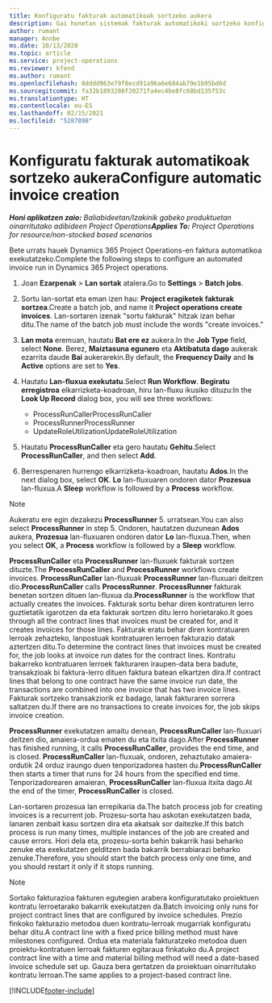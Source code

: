 ```yaml
---
title: Konfiguratu fakturak automatikoak sortzeko aukera
description: Gai honetan sistemak fakturak automatikoki sortzeko konfiguratzeko moduari buruzko informazioa ematen du.
author: rumant
manager: Annbe
ms.date: 10/13/2020
ms.topic: article
ms.service: project-operations
ms.reviewer: kfend
ms.author: rumant
ms.openlocfilehash: 0dddd963e79f8ecd91a96a6e684ab79e1b95bd6d
ms.sourcegitcommit: fa32b1893286f20271fa4ec4be8fc68bd135f53c
ms.translationtype: HT
ms.contentlocale: eu-ES
ms.lasthandoff: 02/15/2021
ms.locfileid: "5287898"
---
```

# <a name="configure-automatic-invoice-creation"></a><span data-ttu-id="817e4-103">Konfiguratu fakturak automatikoak sortzeko aukera</span><span class="sxs-lookup"><span data-stu-id="817e4-103">Configure automatic invoice creation</span></span>

<span data-ttu-id="817e4-104">_**Honi aplikatzen zaio:** Baliabideetan/Izakinik gabeko produktuetan oinarritutako adibideen Project Operations_</span><span class="sxs-lookup"><span data-stu-id="817e4-104">_**Applies To:** Project Operations for resource/non-stocked based scenarios_</span></span>


<span data-ttu-id="817e4-105">Bete urrats hauek Dynamics 365 Project Operations-en faktura automatikoa exekutatzeko.</span><span class="sxs-lookup"><span data-stu-id="817e4-105">Complete the following steps to configure an automated invoice run in Dynamics 365 Project operations.</span></span>

1. <span data-ttu-id="817e4-106">Joan **Ezarpenak** > **Lan sortak** atalera.</span><span class="sxs-lookup"><span data-stu-id="817e4-106">Go to **Settings** > **Batch jobs**.</span></span>
2. <span data-ttu-id="817e4-107">Sortu lan-sortat eta eman izen hau: **Project eragiketek fakturak sortzea**.</span><span class="sxs-lookup"><span data-stu-id="817e4-107">Create a batch job, and name it **Project operations create invoices**.</span></span> <span data-ttu-id="817e4-108">Lan-sortaren izenak "sortu fakturak" hitzak izan behar ditu.</span><span class="sxs-lookup"><span data-stu-id="817e4-108">The name of the batch job must include the words "create invoices."</span></span>
3. <span data-ttu-id="817e4-109">**Lan mota** eremuan, hautatu **Bat ere ez** aukera.</span><span class="sxs-lookup"><span data-stu-id="817e4-109">In the **Job Type** field, select **None**.</span></span> <span data-ttu-id="817e4-110">Berez, **Maiztasuna egunero** eta **Aktibatuta dago** aukerak ezarrita daude **Bai** aukerarekin.</span><span class="sxs-lookup"><span data-stu-id="817e4-110">By default, the **Frequency Daily** and **Is Active** options are set to **Yes**.</span></span>
4. <span data-ttu-id="817e4-111">Hautatu **Lan-fluxua exekutatu**.</span><span class="sxs-lookup"><span data-stu-id="817e4-111">Select **Run Workflow**.</span></span> <span data-ttu-id="817e4-112">**Begiratu erregistroa** elkarrizketa-koadroan, hiru lan-fluxu ikusiko dituzu:</span><span class="sxs-lookup"><span data-stu-id="817e4-112">In the **Look Up Record** dialog box, you will see three workflows:</span></span>

    - <span data-ttu-id="817e4-113">ProcessRunCaller</span><span class="sxs-lookup"><span data-stu-id="817e4-113">ProcessRunCaller</span></span>
    - <span data-ttu-id="817e4-114">ProcessRunner</span><span class="sxs-lookup"><span data-stu-id="817e4-114">ProcessRunner</span></span>
    - <span data-ttu-id="817e4-115">UpdateRoleUtilization</span><span class="sxs-lookup"><span data-stu-id="817e4-115">UpdateRoleUtilization</span></span>

5. <span data-ttu-id="817e4-116">Hautatu **ProcessRunCaller** eta gero hautatu **Gehitu**.</span><span class="sxs-lookup"><span data-stu-id="817e4-116">Select **ProcessRunCaller**, and then select **Add**.</span></span>
6. <span data-ttu-id="817e4-117">Berrespenaren hurrengo elkarrizketa-koadroan, hautatu **Ados**.</span><span class="sxs-lookup"><span data-stu-id="817e4-117">In the next dialog box, select **OK**.</span></span> <span data-ttu-id="817e4-118">**Lo** lan-fluxuaren ondoren dator **Prozesua** lan-fluxua.</span><span class="sxs-lookup"><span data-stu-id="817e4-118">A **Sleep** workflow is followed by a **Process** workflow.</span></span>

  > [!NOTE]
  > <span data-ttu-id="817e4-119">Aukeratu ere egin dezakezu **ProcessRunner** 5. urratsean.</span><span class="sxs-lookup"><span data-stu-id="817e4-119">You can also select **ProcessRunner** in step 5.</span></span> <span data-ttu-id="817e4-120">Ondoren, hautatzen duzunean **Ados** aukera, **Prozesua** lan-fluxuaren ondoren dator **Lo** lan-fluxua.</span><span class="sxs-lookup"><span data-stu-id="817e4-120">Then, when you select **OK**, a **Process** workflow is followed by a **Sleep** workflow.</span></span>

<span data-ttu-id="817e4-121">**ProcessRunCaller** eta **ProcessRunner** lan-fluxuek fakturak sortzen dituzte.</span><span class="sxs-lookup"><span data-stu-id="817e4-121">The **ProcessRunCaller** and **ProcessRunner** workflows create invoices.</span></span> <span data-ttu-id="817e4-122">**ProcessRunCaller** lan-fluxuak **ProcessRunner** lan-fluxuari deitzen dio.</span><span class="sxs-lookup"><span data-stu-id="817e4-122">**ProcessRunCaller** calls **ProcessRunner**.</span></span> <span data-ttu-id="817e4-123">**ProcessRunner** fakturak benetan sortzen dituen lan-fluxua da.</span><span class="sxs-lookup"><span data-stu-id="817e4-123">**ProcessRunner** is the workflow that actually creates the invoices.</span></span> <span data-ttu-id="817e4-124">Fakturak sortu behar diren kontraturen lerro guztietatik igarotzen da eta fakturak sortzen ditu lerro horietarako.</span><span class="sxs-lookup"><span data-stu-id="817e4-124">It goes through all the contract lines that invoices must be created for, and it creates invoices for those lines.</span></span> <span data-ttu-id="817e4-125">Fakturak eratu behar diren kontratuaren lerroak zehazteko, lanpostuak kontratuaren lerroen fakturazio datak aztertzen ditu.</span><span class="sxs-lookup"><span data-stu-id="817e4-125">To determine the contract lines that invoices must be created for, the job looks at invoice run dates for the contract lines.</span></span> <span data-ttu-id="817e4-126">Kontratu bakarreko kontratuaren lerroek fakturaren iraupen-data bera badute, transakzioak bi faktura-lerro dituen faktura batean elkartzen dira.</span><span class="sxs-lookup"><span data-stu-id="817e4-126">If contract lines that belong to one contract have the same invoice run date, the transactions are combined into one invoice that has two invoice lines.</span></span> <span data-ttu-id="817e4-127">Fakturak sortzeko transakziorik ez badago, lanak fakturaren sorrera saltatzen du.</span><span class="sxs-lookup"><span data-stu-id="817e4-127">If there are no transactions to create invoices for, the job skips invoice creation.</span></span>

<span data-ttu-id="817e4-128">**ProcessRunner** exekutatzen amaitu denean, **ProcessRunCaller** lan-fluxuari deitzen dio, amaiera-ordua ematen du eta itxita dago.</span><span class="sxs-lookup"><span data-stu-id="817e4-128">After **ProcessRunner** has finished running, it calls **ProcessRunCaller**, provides the end time, and is closed.</span></span> <span data-ttu-id="817e4-129">**ProcessRunCaller** lan-fluxuak, ondoren, zehaztutako amaiera-ordutik 24 orduz iraungo duen tenporizadorea hasten du.</span><span class="sxs-lookup"><span data-stu-id="817e4-129">**ProcessRunCaller** then starts a timer that runs for 24 hours from the specified end time.</span></span> <span data-ttu-id="817e4-130">Tenporizadorearen amaieran, **ProcessRunCaller** lan-fluxua itxita dago.</span><span class="sxs-lookup"><span data-stu-id="817e4-130">At the end of the timer, **ProcessRunCaller** is closed.</span></span>

<span data-ttu-id="817e4-131">Lan-sortaren prozesua lan errepikaria da.</span><span class="sxs-lookup"><span data-stu-id="817e4-131">The batch process job for creating invoices is a recurrent job.</span></span> <span data-ttu-id="817e4-132">Prozesu-sorta hau askotan exekutatzen bada, lanaren zenbait kasu sortzen dira eta akatsak sor daitezke.</span><span class="sxs-lookup"><span data-stu-id="817e4-132">If this batch process is run many times, multiple instances of the job are created and cause errors.</span></span> <span data-ttu-id="817e4-133">Hori dela eta, prozesu-sorta behin bakarrik hasi beharko zenuke eta exekutatzen gelditzen bada bakarrik berrabiarazi beharko zenuke.</span><span class="sxs-lookup"><span data-stu-id="817e4-133">Therefore, you should start the batch process only one time, and you should restart it only if it stops running.</span></span>

> [!NOTE]
> <span data-ttu-id="817e4-134">Sortako fakturazioa fakturen egutegien arabera konfiguratutako proiektuen kontratu lerroetarako bakarrik exekutatzen da.</span><span class="sxs-lookup"><span data-stu-id="817e4-134">Batch invoicing only runs for project contract lines that are configured by invoice schedules.</span></span> <span data-ttu-id="817e4-135">Prezio finkoko fakturazio metodoa duen kontratu-lerroak mugarriak konfiguratu behar ditu.</span><span class="sxs-lookup"><span data-stu-id="817e4-135">A contract line with a fixed price billing method must have milestones configured.</span></span> <span data-ttu-id="817e4-136">Ordua eta materiala fakturatzeko metodoa duen proiektu-kontratuen lerroak fakturen egitaraua finkatuko du.</span><span class="sxs-lookup"><span data-stu-id="817e4-136">A project contract line with a time and material billing method will need a date-based invoice schedule set up.</span></span> <span data-ttu-id="817e4-137">Gauza bera gertatzen da proiektuan oinarritutako kontratu lerroan.</span><span class="sxs-lookup"><span data-stu-id="817e4-137">The same applies to a project-based contract line.</span></span>     


[!INCLUDE[footer-include](../includes/footer-banner.md)]